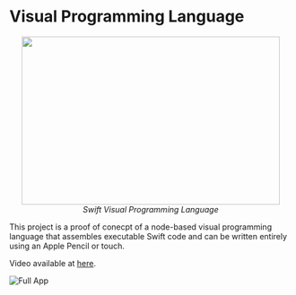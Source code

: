 # Visual Programming Language

<p align="center">
  <img width="460" height="300" src="Media/Cover.png"><br/>
  <i>Swift Visual Programming Language</i>
</p>

This project is a proof of conecpt of a node-based visual programming language that assembles executable Swift code and can be written entirely using an Apple Pencil or touch.

Video available at [here](https://youtu.be/BNWC_OF5Q-Y).

![Full App](Media/Full%20App.PNG)
